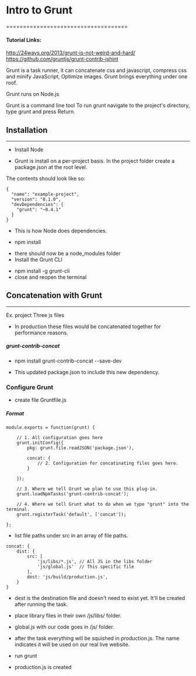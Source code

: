 # Intro to Grunt
====================================
#### Tutorial Links:
http://24ways.org/2013/grunt-is-not-weird-and-hard/
https://github.com/gruntjs/grunt-contrib-jshint

Grunt is a task runner, it can concatenate css and javascript, compress css and minify JavaScript, Optimize images. Grunt brings everything under one roof.

Grunt runs on Node.js

Grunt is a command line tool
To run grunt navigate to the project's directory, type grunt and press Return.

## Installation
---------------------------------------
- Install Node
* Grunt is install on a per-project basis. In the project folder create a package.json at the root level.

The contents should look like so:
```
{
  "name": "example-project",
  "version": "0.1.0",
  "devDependencies": {
    "grunt": "~0.4.1"
  }
}
```
* This is how Node does dependencies.
- npm install
* there should now be a node_modules folder
* Install the Grunt CLI
- npm install -g grunt-cli
- close and reopen the terminal

## Concatenation with Grunt
---------------------------------------
Ex. project
Three js files
* In production these files would be concatenated together for performance reasons.

##### grunt-contrib-concat
- npm install grunt-contrib-concat --save-dev
* This updated package.json to include this new dependency.

### Configure Grunt
- create file Gruntfile.js

##### Format
```
module.exports = function(grunt) {

    // 1. All configuration goes here
    grunt.initConfig({
        pkg: grunt.file.readJSON('package.json'),

        concat: {
            // 2. Configuration for concatinating files goes here.
        }

    });

    // 3. Where we tell Grunt we plan to use this plug-in.
    grunt.loadNpmTasks('grunt-contrib-concat');

    // 4. Where we tell Grunt what to do when we type "grunt" into the terminal.
    grunt.registerTask('default', ['concat']);

};
```

- list file paths under src in an array of file paths.
```
concat: {
    dist: {
        src: [
            'js/libs/*.js', // All JS in the libs folder
            'js/global.js'  // This specific file
        ],
        dest: 'js/build/production.js',
    }
}
```
* dest is the destination file and doesn't need to exist yet. It'll be created after running the task.

- place library files in their own /js/libs/ folder.
- global.js with our code goes in /js/ folder.
- after the task everything will be squished in production.js. The name indicates it will be used on our real live website.

- run grunt
- production.js is created
